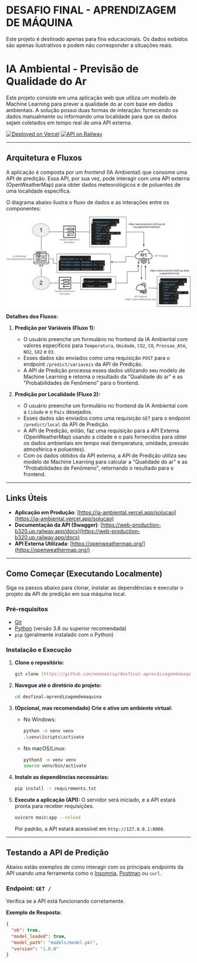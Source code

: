 # DESAFIO FINAL - APRENDIZAGEM DE MÁQUINA

Este projeto é destinado apenas para fins educacionais. Os dados exibidos são apenas ilustrativos e podem não corresponder a situações reais.

# IA Ambiental - Previsão de Qualidade do Ar

Este projeto consiste em uma aplicação web que utiliza um modelo de Machine Learning para prever a qualidade do ar com base em dados ambientais. A solução possui duas formas de interação: fornecendo os dados manualmente ou informando uma localidade para que os dados sejam coletados em tempo real de uma API externa.

[![Deployed on Vercel](https://img.shields.io/badge/Deployed%20on-Vercel-black?style=for-the-badge&logo=vercel)](https://ia-ambiental.vercel.app/solucao)
[![API on Railway](https://img.shields.io/badge/API%20on-Railway-blueviolet?style=for-the-badge&logo=railway)](https://web-production-b320.up.railway.app/docs)

---

## Arquitetura e Fluxos

A aplicação é composta por um frontend (IA Ambiental) que consome uma API de predição. Essa API, por sua vez, pode interagir com uma API externa (OpenWeatherMap) para obter dados meteorológicos e de poluentes de uma localidade específica.

O diagrama abaixo ilustra o fluxo de dados e as interações entre os componentes:

![Diagrama da Arquitetura](public/images/Arq.jpg)

**Detalhes dos Fluxos:**

1.  **Predição por Variáveis (Fluxo 1):**
    * O usuário preenche um formulário no frontend da IA Ambiental com valores específicos para `Temperatura`, `Umidade`, `CO2`, `CO`, `Pressao_Atm`, `NO2`, `SO2` e `O3`.
    * Esses dados são enviados como uma requisição `POST` para o endpoint `/predict/variaveis` da API de Predição.
    * A API de Predição processa esses dados utilizando seu modelo de Machine Learning e retorna o resultado da "Qualidade do ar" e as "Probabilidades de Fenômeno" para o frontend.

2.  **Predição por Localidade (Fluxo 2):**
    * O usuário preenche um formulário no frontend da IA Ambiental com a `Cidade` e o `País` desejados.
    * Esses dados são enviados como uma requisição `GET` para o endpoint `/predict/local` da API de Predição.
    * A API de Predição, então, faz uma requisição para a API Externa (OpenWeatherMap) usando a cidade e o país fornecidos para obter os dados ambientais em tempo real (temperatura, umidade, pressão atmosférica e poluentes).
    * Com os dados obtidos da API externa, a API de Predição utiliza seu modelo de Machine Learning para calcular a "Qualidade do ar" e as "Probabilidades de Fenômeno", retornando o resultado para o frontend.

---

## Links Úteis

* **Aplicação em Produção**: [https://ia-ambiental.vercel.app/solucao](https://ia-ambiental.vercel.app/solucao)
* **Documentação da API (Swagger)**: [https://web-production-b320.up.railway.app/docs](https://web-production-b320.up.railway.app/docs)
* **API Externa Utilizada**: [https://openweathermap.org/](https://openweathermap.org/)

---

## Como Começar (Executando Localmente)

Siga os passos abaixo para clonar, instalar as dependências e executar o projeto da API de predição em sua máquina local.

### Pré-requisitos

* [Git](https://git-scm.com/)
* [Python](https://www.python.org/downloads/) (versão 3.8 ou superior recomendada)
* `pip` (geralmente instalado com o Python)

### Instalação e Execução

1.  **Clone o repositório:**
    ```bash
    git clone [https://github.com/emanoelsp/desfinal-aprendizagemdemaquina.git](https://github.com/emanoelsp/desfinal-aprendizagemdemaquina.git)
    ```

2.  **Navegue até o diretório do projeto:**
    ```bash
    cd desfinal-aprendizagemdemaquina
    ```

3.  **(Opcional, mas recomendado) Crie e ative um ambiente virtual:**
    * No Windows:
        ```bash
        python -m venv venv
        .\venv\Scripts\activate
        ```
    * No macOS/Linux:
        ```bash
        python3 -m venv venv
        source venv/bin/activate
        ```

4.  **Instale as dependências necessárias:**
    ```bash
    pip install -r requirements.txt
    ```

5.  **Execute a aplicação (API):**
    O servidor será iniciado, e a API estará pronta para receber requisições.
    ```bash
    uvicorn main:app --reload
    ```
    Por padrão, a API estará acessível em `http://127.0.0.1:8000`.

---

## Testando a API de Predição

Abaixo estão exemplos de como interagir com os principais endpoints da API usando uma ferramenta como o [Insomnia](https://insomnia.rest/), [Postman](https://www.postman.com/) ou `curl`.

### Endpoint: `GET /`

Verifica se a API está funcionando corretamente.

**Exemplo de Resposta:**

```json
{
  "ok": true,
  "model_loaded": true,
  "model_path": "models/model.pkl",
  "version": "1.0.0"
}
